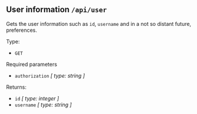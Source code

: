 ## User information `/api/user`

Gets the user information such as `id`, `username` and in a not so distant future, preferences.

Type:

* `GET`

Required parameters

* `authorization` *[ type: string ]*

Returns:

* `id` *[ type: integer ]*
* `username` *[ type: string ]*
